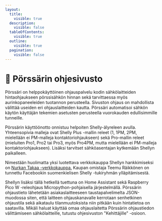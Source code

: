 ```yaml
---
layout:
  title:
    visible: true
  description:
    visible: false
  tableOfContents:
    visible: true
  outline:
    visible: true
  pagination:
    visible: false
---
```


# 🔌 Pörssärin ohjesivusto

Pörssäri on helppokäyttöinen ohjauspalvelu kodin sähkölaitteiden hintaohjaukseen pörssisähkön hinnan sekä tarvittaessa myös aurinkopaneeleiden tuotannon perusteella. Sivuston ohjaus on mahdollista välittää useiden eri ohjauslaitteiden kautta. Pörssäri automatisoi sähkön käytön käyttäjän tekemien asetusten perusteella vuorokauden edullisimmille tunneille.

Pörssärin käyttöönotto onnistuu helpoiten Shelly-älyreleen avulla. Yhteensopivia malleja ovat Shelly Plus -mallin releet (1, 1PM, 2PM, mielellään ei PM-malleja kontaktoriohjaukseen) sekä Pro-mallin releet (mieluiten Pro1, Pro2 tai Pro3, myös Pro4PM, mutta mielellään ei PM-malleja kontaktoriohjaukseen). Lisäksi tarvitset sähköasentajan kytkemään Shellyn paikalleen.&#x20;

Nimestään huolimatta yksi luotettava verkkokauppa Shellyn hankkimiseksi on [Nurkan Takaa -verkkokauppa.](https://verkkokauppa.nurkantakaa.fi/) Kaupan omistaja Teemu Räikkönen on tunnettu Facebookin suomenkielisen Shelly -tukiryhmän ylläpitämisestä.

Shellyn lisäksi tällä hetkellä tuettuna on Home Assistant sekä Raspberry Pico W -releohjaus Micropython-pohjaisella järjestelmällä. Pörssärin ohjaustieto lähetetään asiakaslaitteeseen taustapalvelimelta JSON-muodossa siten, että laitteen ohjauskanavalle kerrotaan senhetkinen ohjaustila sekä aikataulu tilanmuutoksista niin pitkään kuin hintatietoa on saatavilla. Mikäli haluat käyttää omaa ohjauslaitetta Pörssärin ohjaustiedon välittämiseen sähkölaitteille, tutustu ohjesivuston "Kehittäjille" -osioon.
